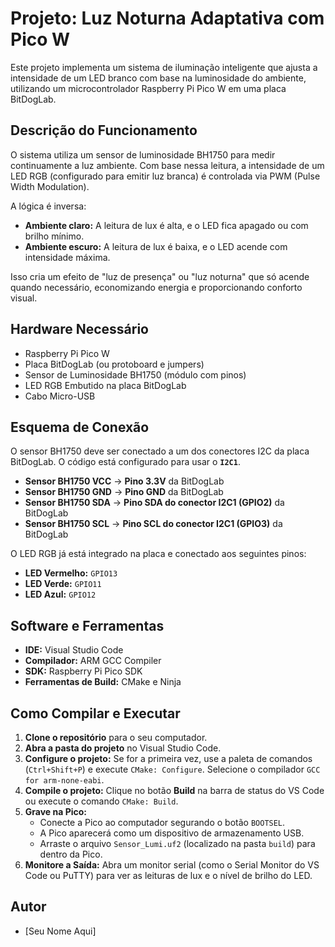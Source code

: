 # Projeto: Luz Noturna Adaptativa com Pico W

Este projeto implementa um sistema de iluminação inteligente que ajusta a intensidade de um LED branco com base na luminosidade do ambiente, utilizando um microcontrolador Raspberry Pi Pico W em uma placa BitDogLab.

## Descrição do Funcionamento

O sistema utiliza um sensor de luminosidade BH1750 para medir continuamente a luz ambiente. Com base nessa leitura, a intensidade de um LED RGB (configurado para emitir luz branca) é controlada via PWM (Pulse Width Modulation).

A lógica é inversa:
-   **Ambiente claro:** A leitura de lux é alta, e o LED fica apagado ou com brilho mínimo.
-   **Ambiente escuro:** A leitura de lux é baixa, e o LED acende com intensidade máxima.

Isso cria um efeito de "luz de presença" ou "luz noturna" que só acende quando necessário, economizando energia e proporcionando conforto visual.

## Hardware Necessário

-   Raspberry Pi Pico W
-   Placa BitDogLab (ou protoboard e jumpers)
-   Sensor de Luminosidade BH1750 (módulo com pinos)
-   LED RGB Embutido na placa BitDogLab
-   Cabo Micro-USB

## Esquema de Conexão

O sensor BH1750 deve ser conectado a um dos conectores I2C da placa BitDogLab. O código está configurado para usar o **`I2C1`**.

-   **Sensor BH1750 VCC** -> **Pino 3.3V** da BitDogLab
-   **Sensor BH1750 GND** -> **Pino GND** da BitDogLab
-   **Sensor BH1750 SDA** -> **Pino SDA do conector I2C1 (GPIO2)** da BitDogLab
-   **Sensor BH1750 SCL** -> **Pino SCL do conector I2C1 (GPIO3)** da BitDogLab

O LED RGB já está integrado na placa e conectado aos seguintes pinos:
-   **LED Vermelho:** `GPIO13`
-   **LED Verde:** `GPIO11`
-   **LED Azul:** `GPIO12`

## Software e Ferramentas

-   **IDE:** Visual Studio Code
-   **Compilador:** ARM GCC Compiler
-   **SDK:** Raspberry Pi Pico SDK
-   **Ferramentas de Build:** CMake e Ninja

## Como Compilar e Executar

1.  **Clone o repositório** para o seu computador.
2.  **Abra a pasta do projeto** no Visual Studio Code.
3.  **Configure o projeto:** Se for a primeira vez, use a paleta de comandos (`Ctrl+Shift+P`) e execute `CMake: Configure`. Selecione o compilador `GCC for arm-none-eabi`.
4.  **Compile o projeto:** Clique no botão **Build** na barra de status do VS Code ou execute o comando `CMake: Build`.
5.  **Grave na Pico:**
    -   Conecte a Pico ao computador segurando o botão `BOOTSEL`.
    -   A Pico aparecerá como um dispositivo de armazenamento USB.
    -   Arraste o arquivo `Sensor_Lumi.uf2` (localizado na pasta `build`) para dentro da Pico.
6.  **Monitore a Saída:** Abra um monitor serial (como o Serial Monitor do VS Code ou PuTTY) para ver as leituras de lux e o nível de brilho do LED.

## Autor

-   [Seu Nome Aqui]
